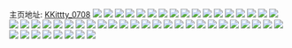 主页地址: [KKittty_0708](https://weibo.com/u/5529848657) 
![](https://wx4.sinaimg.cn/mw2000/0062eGfngy1gh4son0991j32c02cmb2a.jpg) 
![](https://wx4.sinaimg.cn/mw2000/0062eGfngy1gh4sopvp14j32c02c0npd.jpg) 
![](https://wx4.sinaimg.cn/mw2000/0062eGfngy1gh4sojnf45j32c02c07wi.jpg) 
![](https://wx4.sinaimg.cn/mw2000/0062eGfngy1gh4sous9pcj32c02ca7wi.jpg) 
![](https://wx4.sinaimg.cn/mw2000/0062eGfngy1ggjx99m28fj30n03eokjl.jpg) 
![](https://wx4.sinaimg.cn/mw2000/0062eGfngy1ggew5isizbj31os1q64qp.jpg) 
![](https://wx4.sinaimg.cn/mw2000/0062eGfngy1ggew5g924jj31ym1ym4qp.jpg) 
![](https://wx4.sinaimg.cn/mw2000/0062eGfngy1ggew5akvtxj32c02c0npe.jpg) 
![](https://wx4.sinaimg.cn/mw2000/0062eGfngy1ggew5dw4akj30u00u0ak4.jpg) 
![](https://wx4.sinaimg.cn/mw2000/0062eGfngy1ggew5jc1a6j30sw1fcq9n.jpg) 
![](https://wx4.sinaimg.cn/mw2000/0062eGfngy1ggew5d2n29j30n03ranpd.jpg) 
![](https://wx4.sinaimg.cn/mw2000/0062eGfngy1gg8im77xxyj30u00u0tme.jpg) 
![](https://wx4.sinaimg.cn/mw2000/0062eGfngy1gg8im67uiuj30u00u0qes.jpg) 
![](https://wx4.sinaimg.cn/mw2000/0062eGfngy1gg4nnlvvphj30u00u5481.jpg) 
![](https://wx4.sinaimg.cn/mw2000/0062eGfngy1gfbzaf7v4jj30n00mvagu.jpg) 
![](https://wx4.sinaimg.cn/mw2000/0062eGfngy1gfbzahmlv6j31o01o0hdt.jpg) 
![](https://wx4.sinaimg.cn/mw2000/0062eGfngy1gfbz9yyvonj31d01d0wth.jpg) 
![](https://wx4.sinaimg.cn/mw2000/0062eGfngy1gfbz9y09xwj31o01o0hdv.jpg) 
![](https://wx4.sinaimg.cn/mw2000/0062eGfngy1gfbza7v8kcj31o01o0e83.jpg) 
![](https://wx4.sinaimg.cn/mw2000/0062eGfngy1gfbzaejqjgj31o01o0hdv.jpg) 
![](https://wx4.sinaimg.cn/mw2000/0062eGfnly1gf4dkknldqj30n02ownpd.jpg) 
![](https://wx4.sinaimg.cn/mw2000/0062eGfngy1gdzjsfc6o4j30hs0hsgo2.jpg) 
![](https://wx4.sinaimg.cn/mw2000/0062eGfngy1gbpjoqt6plj31o01o0x6p.jpg) 
![](https://wx4.sinaimg.cn/mw2000/0062eGfngy1gbpjotp29gj31o01o0kjl.jpg) 
![](https://wx4.sinaimg.cn/mw2000/0062eGfngy1gbmxm0nyfaj31o01o0tse.jpg) 
![](https://wx4.sinaimg.cn/mw2000/0062eGfngy1gbmxm1mrskj31o01o0kad.jpg) 
![](https://wx4.sinaimg.cn/mw2000/0062eGfngy1gbmxm3j16sj31o01o0b29.jpg) 
![](https://wx4.sinaimg.cn/mw2000/0062eGfnly1gb27cemk9jj30n01a07kg.jpg) 
![](https://wx4.sinaimg.cn/mw2000/0062eGfnly1gb27cfhe4fj30n01a0n3c.jpg) 
![](https://wx4.sinaimg.cn/mw2000/0062eGfnly1gb27ci31xoj31o01o0nou.jpg) 
![](https://wx4.sinaimg.cn/mw2000/0062eGfnly1gb10s09a0vj31sc2dsndu.jpg) 
![](https://wx4.sinaimg.cn/mw2000/0062eGfnly1gb10rzhli1j32c02cue82.jpg) 
![](https://wx4.sinaimg.cn/mw2000/0062eGfnly1gb10s5rd5sj32c02c0kjm.jpg) 
![](https://wx4.sinaimg.cn/mw2000/0062eGfnly1gagxs6f80uj30yt0yzgrv.jpg) 
![](https://wx4.sinaimg.cn/mw2000/0062eGfnly1gagxs5lkhhj31o01o0b29.jpg) 
![](https://wx4.sinaimg.cn/mw2000/0062eGfngy1ga9amn5ryej3268242x6q.jpg) 
![](https://wx4.sinaimg.cn/mw2000/0062eGfngy1g8nhv59jgkj31o01o0b29.jpg) 
![](https://wx4.sinaimg.cn/mw2000/0062eGfngy1g8nhuu18m2j30u00u0gra.jpg) 
![](https://wx4.sinaimg.cn/mw2000/0062eGfngy1g8nhvbfj0mj32ds1scx6p.jpg) 
![](https://wx4.sinaimg.cn/mw2000/0062eGfngy1g8nhut18g3j31o01o0e81.jpg) 
![](https://wx4.sinaimg.cn/mw2000/0062eGfngy1g8nhuof9c7j30n01my1ch.jpg) 
![](https://wx4.sinaimg.cn/mw2000/0062eGfngy1g8nhv1q3vej31o0280qv5.jpg) 
![](https://wx4.sinaimg.cn/mw2000/0062eGfngy1g8nhuqntukj32c02c0kjl.jpg) 
![](https://wx4.sinaimg.cn/mw2000/0062eGfngy1g8nhuzj80nj32c02c0kjm.jpg) 
![](https://wx4.sinaimg.cn/mw2000/0062eGfngy1g8nhveeejrj30u00u0n16.jpg) 
![](https://wx4.sinaimg.cn/mw2000/0062eGfngy1g7jvzr2s29j32c02c0x6q.jpg) 
![](https://wx4.sinaimg.cn/mw2000/0062eGfngy1g4x89od6r0j30n01a31ah.jpg) 
![](https://wx4.sinaimg.cn/mw2000/0062eGfngy1g4x89r4lklj32bz2cwhdu.jpg) 
![](https://wx4.sinaimg.cn/mw2000/0062eGfngy1g4x89mkuakj30n01a04ca.jpg) 
![](https://wx4.sinaimg.cn/mw2000/0062eGfngy1g4x89ljy5fj32c02c01ky.jpg) 
